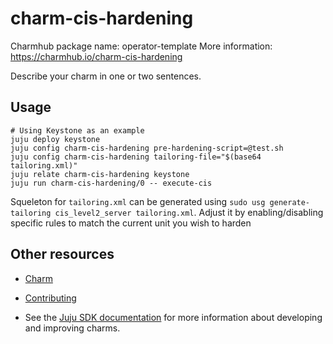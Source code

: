 # charm-cis-hardening

Charmhub package name: operator-template
More information: https://charmhub.io/charm-cis-hardening

Describe your charm in one or two sentences.

## Usage
```
# Using Keystone as an example
juju deploy keystone
juju config charm-cis-hardening pre-hardening-script=@test.sh
juju config charm-cis-hardening tailoring-file="$(base64 tailoring.xml)"
juju relate charm-cis-hardening keystone
juju run charm-cis-hardening/0 -- execute-cis
```

Squeleton for `tailoring.xml` can be generated using `sudo usg generate-tailoring cis_level2_server tailoring.xml`. Adjust it by enabling/disabling specific rules to match the current unit you wish to harden

## Other resources

- [Charm](https://charmhub.io/charm-cis-hardening)

- [Contributing](CONTRIBUTING.md)

- See the [Juju SDK documentation](https://juju.is/docs/sdk) for more information about developing and improving charms.

